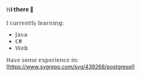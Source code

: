 #### ℍ𝕚 𝕥𝕙𝕖𝕣𝕖 👋


𝕀 𝕔𝕦𝕣𝕣𝕖𝕟𝕥𝕝𝕪 𝕝𝕖𝕒𝕣𝕟𝕚𝕟𝕘:
* 𝕁𝕒𝕧𝕒
* ℂ#
* 𝕎𝕖𝕓

ℍ𝕒𝕧𝕖 𝕤𝕠𝕞𝕖 𝕖𝕩𝕡𝕖𝕣𝕚𝕖𝕟𝕔𝕖 𝕚𝕟:  
[https://www.svgrepo.com/svg/439268/postgresql]
